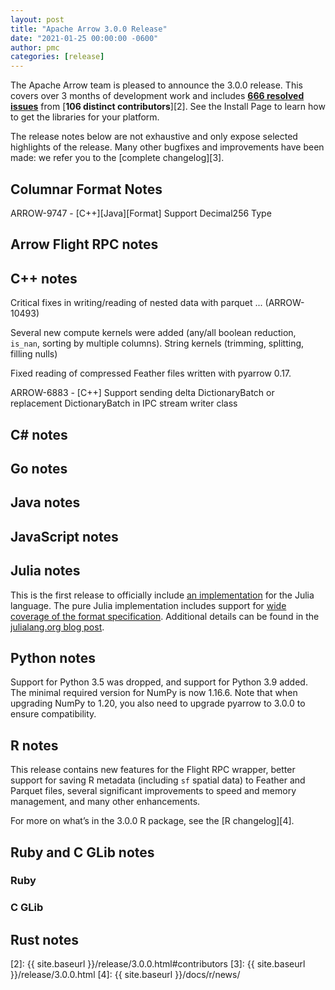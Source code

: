 ```yaml
---
layout: post
title: "Apache Arrow 3.0.0 Release"
date: "2021-01-25 00:00:00 -0600"
author: pmc
categories: [release]
---
```

<!--
{% comment %}
Licensed to the Apache Software Foundation (ASF) under one or more
contributor license agreements.  See the NOTICE file distributed with
this work for additional information regarding copyright ownership.
The ASF licenses this file to you under the Apache License, Version 2.0
(the "License"); you may not use this file except in compliance with
the License.  You may obtain a copy of the License at

http://www.apache.org/licenses/LICENSE-2.0

Unless required by applicable law or agreed to in writing, software
distributed under the License is distributed on an "AS IS" BASIS,
WITHOUT WARRANTIES OR CONDITIONS OF ANY KIND, either express or implied.
See the License for the specific language governing permissions and
limitations under the License.
{% endcomment %}
-->

The Apache Arrow team is pleased to announce the 3.0.0 release. This covers
over 3 months of development work and includes [**666 resolved issues**][1]
from [**106 distinct contributors**][2]. See the Install Page to learn how to
get the libraries for your platform.

The release notes below are not exhaustive and only expose selected highlights
of the release. Many other bugfixes and improvements have been made: we refer
you to the [complete changelog][3].


## Columnar Format Notes

ARROW-9747 - [C++][Java][Format] Support Decimal256 Type

## Arrow Flight RPC notes

## C++ notes


Critical fixes in writing/reading of nested data with parquet ... (ARROW-10493)

Several new compute kernels were added (any/all boolean reduction,
``is_nan``, sorting by multiple columns).
String kernels (trimming, splitting, filling nulls)

Fixed reading of compressed Feather files written with pyarrow 0.17.


ARROW-6883 - [C++] Support sending delta DictionaryBatch or replacement DictionaryBatch in IPC stream writer class

## C# notes

## Go notes

## Java notes

## JavaScript notes
## Julia notes

This is the first release to officially include [an implementation](https://github.com/apache/arrow/tree/master/julia/Arrow) for the Julia language. The pure Julia implementation includes support for [wide coverage of the format specification](https://arrow.apache.org/docs/status.html). Additional details can be found in the [julialang.org blog post](https://julialang.org/blog/2021/01/arrow/).

## Python notes

Support for Python 3.5 was dropped, and support for Python 3.9 added.
The minimal required version for NumPy is now 1.16.6. Note that when upgrading
NumPy to 1.20, you also need to upgrade pyarrow to 3.0.0 to ensure compatibility.


## R notes

This release contains new features for the Flight RPC wrapper, better
support for saving R metadata (including `sf` spatial data) to Feather and
Parquet files, several significant improvements to speed and memory management,
and many other enhancements.

For more on what’s in the 3.0.0 R package, see the [R changelog][4].

## Ruby and C GLib notes

### Ruby

### C GLib

## Rust notes


[1]: https://issues.apache.org/jira/issues/?jql=project%20%3D%20ARROW%20AND%20status%20%3D%20Resolved%20AND%20fixVersion%20%3D%203.0.0
[2]: {{ site.baseurl }}/release/3.0.0.html#contributors
[3]: {{ site.baseurl }}/release/3.0.0.html
[4]: {{ site.baseurl }}/docs/r/news/
